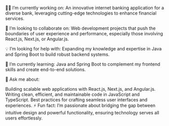 
👨‍💻 I’m currently working on:
An innovative internet banking application for a diverse bank, leveraging cutting-edge technologies to enhance financial services.

🤝 I’m looking to collaborate on:
Web development projects that push the boundaries of user experience and performance, especially those involving React.js, Next.js, or Angular.js.

💡 I’m looking for help with:
Expanding my knowledge and expertise in Java and Spring Boot to build robust backend systems.

🌱 I’m currently learning:
Java and Spring Boot to complement my frontend skills and create end-to-end solutions.

💬 Ask me about:

Building scalable web applications with React.js, Next.js, and Angular.js.
Writing clean, efficient, and maintainable code in JavaScript and TypeScript.
Best practices for crafting seamless user interfaces and experiences.
⚡ Fun fact:
I’m passionate about bridging the gap between intuitive design and powerful functionality, ensuring technology serves all users effortlessly.

